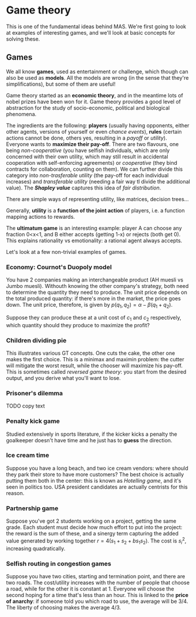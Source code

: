 # Game theory

This is one of the fundamental ideas behind MAS. We're first going to look at examples of interesting games, and we'll look at basic concepts for solving these. 

## Games

We all know **games**, used as entertainment or challenge, which though can also be used as **models**. All the models are wrong (in the sense that they're simplifications), but some of them are useful!

Game theory started as an **economic theory**, and in the meantime lots of nobel prizes have been won for it. Game theory provides a good level of abstraction for the study of socio-economic, political and biological phenomena. 

The ingredients are the following: **players** (usually having opponents, either other agents, versions of yourself or even *chance events*), **rules** (certain actions cannot be done, others yes, resulting in a *payoff* or *utility*). Everyone wants to **maximize their pay-off**. There are two flavours, one being *non-cooperative* (you have selfish individuals, which are only concerned with their own utility, which may still result in accidental cooperation with self-enforcing agreements) or *cooperative* (they bind contracts for collaboration, counting on them). We can further divide this category into *non-trasferable utility* (the pay-off for each individual increases) and *transferable utility* (needing a fair way tl divide the additional value). The ***Shapley value*** captures this idea of *fair distribution*. 

There are simple ways of representing utility, like matrices, decision trees... 

Generally, **utility** is a **function of the joint action** of players, i.e. a function mapping actions to rewards.

The **ultimatum game** is an interesting example: player A can choose any fraction 0<x<1, and B either accepts (getting 1-x) or rejects (both get 0). This explains rationality vs emotionality: a rational agent always accepts.

Let's look at a few non-trivial examples of games.

### Economy: Cournot's Duopoly model

You have 2 companies making an interchangeable product (AH muesli vs Jumbo muesli). Withouth knowing the other company's strategy, both need to determine the quantity they need to produce. The unit price depends on the total produced quantity: if there's more in the market, the price goes down. The unit price, therefore, is given by $p(q_1, q_2) = \alpha - \beta (q_1+q_2)$.

Suppose they can produce these at a unit cost of $c_1$ and $c_2$ respectively, which quantity should they produce to maximize the profit?

### Children dividing pie

This illustrates various GT concepts. One cuts the cake, the other one makes the first choice. This is a minimax and maximin problem: the cutter will mitigate the worst result, while the chooser will maximize his pay-off. This is sometimes called *reversed game theory*: you start from the desired output, and you derive what you'll want to lose.

### Prisoner's dilemma

TODO copy text

### Penalty kick game

Studied extensively in sports literature, if the kicker kicks a penalty the goalkeeper doesn't have time and he just has to **guess** the direction. 

### Ice cream time

Suppose you have a long beach, and two ice cream vendors: where should they park their store to have more customers? The best choice is actually putting them both in the center: this is known as *Hotelling game*, and it's seen in politics too. USA president candidates are actually centrists for this reason. 

### Partnership game

Suppose you've got 2 students working on a project, getting the same grade. Each student must decide how much effort to put into the project: the reward is the sum of these, and a sinergy term capturing the added value generated by working together $r = 4(s_1+s_2+bs_1s_2)$. The cost is $s_i^2$, increasing quadratically. 

### Selfish routing in congestion games

Suppose you have two cities, starting and termination point, and there are two roads. The cost/utility increases with the number of people that choose a road, while for the other it is constant at $1$. Everyone will choose the second hoping for a time that's less than an hour. This is linked to the **price of anarchy**: if someone told you which road to use, the average will be 3/4. The liberty of choosing makes the average 4/3.